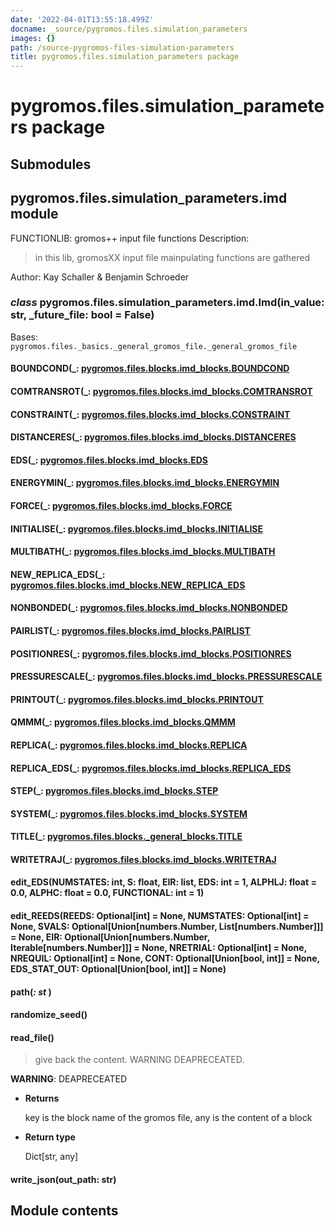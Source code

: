 ```yaml
---
date: '2022-04-01T13:55:18.499Z'
docname: _source/pygromos.files.simulation_parameters
images: {}
path: /source-pygromos-files-simulation-parameters
title: pygromos.files.simulation_parameters package
---
```


# pygromos.files.simulation_parameters package

## Submodules

## pygromos.files.simulation_parameters.imd module

FUNCTIONLIB:            gromos++ input file functions
Description:

> in this lib, gromosXX input file mainpulating functions are gathered

Author: Kay Schaller & Benjamin Schroeder


### _class_ pygromos.files.simulation_parameters.imd.Imd(in_value: str, _future_file: bool = False)
Bases: `pygromos.files._basics._general_gromos_file._general_gromos_file`


#### BOUNDCOND(_: [pygromos.files.blocks.imd_blocks.BOUNDCOND](#pygromos.files.blocks.imd_blocks.BOUNDCOND_ )

#### COMTRANSROT(_: [pygromos.files.blocks.imd_blocks.COMTRANSROT](#pygromos.files.blocks.imd_blocks.COMTRANSROT_ )

#### CONSTRAINT(_: [pygromos.files.blocks.imd_blocks.CONSTRAINT](#pygromos.files.blocks.imd_blocks.CONSTRAINT_ )

#### DISTANCERES(_: [pygromos.files.blocks.imd_blocks.DISTANCERES](#pygromos.files.blocks.imd_blocks.DISTANCERES_ )

#### EDS(_: [pygromos.files.blocks.imd_blocks.EDS](#pygromos.files.blocks.imd_blocks.EDS_ )

#### ENERGYMIN(_: [pygromos.files.blocks.imd_blocks.ENERGYMIN](#pygromos.files.blocks.imd_blocks.ENERGYMIN_ )

#### FORCE(_: [pygromos.files.blocks.imd_blocks.FORCE](#pygromos.files.blocks.imd_blocks.FORCE_ )

#### INITIALISE(_: [pygromos.files.blocks.imd_blocks.INITIALISE](#pygromos.files.blocks.imd_blocks.INITIALISE_ )

#### MULTIBATH(_: [pygromos.files.blocks.imd_blocks.MULTIBATH](#pygromos.files.blocks.imd_blocks.MULTIBATH_ )

#### NEW_REPLICA_EDS(_: [pygromos.files.blocks.imd_blocks.NEW_REPLICA_EDS](#pygromos.files.blocks.imd_blocks.NEW_REPLICA_EDS_ )

#### NONBONDED(_: [pygromos.files.blocks.imd_blocks.NONBONDED](#pygromos.files.blocks.imd_blocks.NONBONDED_ )

#### PAIRLIST(_: [pygromos.files.blocks.imd_blocks.PAIRLIST](#pygromos.files.blocks.imd_blocks.PAIRLIST_ )

#### POSITIONRES(_: [pygromos.files.blocks.imd_blocks.POSITIONRES](#pygromos.files.blocks.imd_blocks.POSITIONRES_ )

#### PRESSURESCALE(_: [pygromos.files.blocks.imd_blocks.PRESSURESCALE](#pygromos.files.blocks.imd_blocks.PRESSURESCALE_ )

#### PRINTOUT(_: [pygromos.files.blocks.imd_blocks.PRINTOUT](#pygromos.files.blocks.imd_blocks.PRINTOUT_ )

#### QMMM(_: [pygromos.files.blocks.imd_blocks.QMMM](#pygromos.files.blocks.imd_blocks.QMMM_ )

#### REPLICA(_: [pygromos.files.blocks.imd_blocks.REPLICA](#pygromos.files.blocks.imd_blocks.REPLICA_ )

#### REPLICA_EDS(_: [pygromos.files.blocks.imd_blocks.REPLICA_EDS](#pygromos.files.blocks.imd_blocks.REPLICA_EDS_ )

#### STEP(_: [pygromos.files.blocks.imd_blocks.STEP](#pygromos.files.blocks.imd_blocks.STEP_ )

#### SYSTEM(_: [pygromos.files.blocks.imd_blocks.SYSTEM](#pygromos.files.blocks.imd_blocks.SYSTEM_ )

#### TITLE(_: [pygromos.files.blocks._general_blocks.TITLE](#pygromos.files.blocks.pertubation_blocks.TITLE_ )

#### WRITETRAJ(_: [pygromos.files.blocks.imd_blocks.WRITETRAJ](#pygromos.files.blocks.imd_blocks.WRITETRAJ_ )

#### edit_EDS(NUMSTATES: int, S: float, EIR: list, EDS: int = 1, ALPHLJ: float = 0.0, ALPHC: float = 0.0, FUNCTIONAL: int = 1)

#### edit_REEDS(REEDS: Optional[int] = None, NUMSTATES: Optional[int] = None, SVALS: Optional[Union[numbers.Number, List[numbers.Number]]] = None, EIR: Optional[Union[numbers.Number, Iterable[numbers.Number]]] = None, NRETRIAL: Optional[int] = None, NREQUIL: Optional[int] = None, CONT: Optional[Union[bool, int]] = None, EDS_STAT_OUT: Optional[Union[bool, int]] = None)

#### path(_: st_ )

#### randomize_seed()

#### read_file()
> give back the content. WARNING DEAPRECEATED.

**WARNING**: DEAPRECEATED


* **Returns**

    key is the block name of the gromos file, any is the content of a block



* **Return type**

    Dict[str, any]



#### write_json(out_path: str)
## Module contents
